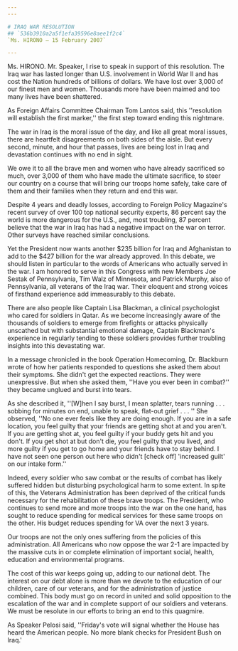 ```yaml
---
---

# IRAQ WAR RESOLUTION
## `536b3910a2a5f1efa39596e8aee1f2c4`
`Ms. HIRONO — 15 February 2007`

---
```



Ms. HIRONO. Mr. Speaker, I rise to speak in support of this 
resolution. The Iraq war has lasted longer than U.S. involvement in 
World War II and has cost the Nation hundreds of billions of dollars. 
We have lost over 3,000 of our finest men and women. Thousands more 
have been maimed and too many lives have been shattered.

As Foreign Affairs Committee Chairman Tom Lantos said, this 
''resolution will establish the first marker,'' the first step toward 
ending this nightmare.

The war in Iraq is the moral issue of the day, and like all great 
moral issues, there are heartfelt disagreements on both sides of the 
aisle. But every second, minute, and hour that passes, lives are being 
lost in Iraq and devastation continues with no end in sight.

We owe it to all the brave men and women who have already sacrificed 
so much, over 3,000 of them who have made the ultimate sacrifice, to 
steer our country on a course that will bring our troops home safely, 
take care of them and their families when they return and end this war.

Despite 4 years and deadly losses, according to Foreign Policy 
Magazine's recent survey of over 100 top national security experts, 86 
percent say the world is more dangerous for the U.S., and, most 
troubling, 87 percent believe that the war in Iraq has had a negative 
impact on the war on terror. Other surveys have reached similar 
conclusions.

Yet the President now wants another $235 billion for Iraq and 
Afghanistan to add to the $427 billion for the war already approved. In 
this debate, we should listen in particular to the words of Americans 
who actually served in the war. I am honored to serve in this Congress 
with new Members Joe Sestak of Pennsylvania, Tim Walz of Minnesota, and 
Patrick Murphy, also of Pennsylvania, all veterans of the Iraq war. 
Their eloquent and strong voices of firsthand experience add 
immeasurably to this debate.

There are also people like Captain Lisa Blackman, a clinical 
psychologist who cared for soldiers in Qatar. As we become increasingly 
aware of the thousands of soldiers to emerge from firefights or attacks 
physically unscathed but with substantial emotional damage, Captain 
Blackman's experience in regularly tending to these soldiers provides 
further troubling insights into this devastating war.

In a message chronicled in the book Operation Homecoming, Dr. 
Blackburn wrote of how her patients responded to questions she asked 
them about their symptoms. She didn't get the expected reactions. They 
were unexpressive. But when she asked them, ''Have you ever been in 
combat?'' they became unglued and burst into tears.

As she described it, ''[W]hen I say burst, I mean splatter, tears 
running . . . sobbing for minutes on end, unable to speak, flat-out 
grief . . . '' She observed, ''No one ever feels like they are doing 
enough. If you are in a safe location, you feel guilty that your 
friends are getting shot at and you aren't. If you are getting shot at, 
you feel guilty if your buddy gets hit and you don't. If you get shot 
at but don't die, you feel guilty that you lived, and more guilty if 
you get to go home and your friends have to stay behind. I have not 
seen one person out here who didn't [check off] 'increased guilt' on 
our intake form.''

Indeed, every soldier who saw combat or the results of combat has 
likely suffered hidden but disturbing psychological harm to some 
extent. In spite of this, the Veterans Administration has been deprived 
of the critical funds necessary for the rehabilitation of these brave 
troops. The President, who continues to send more and more troops into 
the war on the one hand, has sought to reduce spending for medical 
services for these same troops on the other. His budget reduces 
spending for VA over the next 3 years.

Our troops are not the only ones suffering from the policies of this 
administration. All Americans who now oppose the war 2-1 are impacted 
by the massive cuts in or complete elimination of important social, 
health, education and environmental programs.

The cost of this war keeps going up, adding to our national debt. The 
interest on our debt alone is more than we devote to the education of 
our children, care of our veterans, and for the administration of 
justice combined. This body must go on record in united and solid 
opposition to the escalation of the war and in complete support of our 
soldiers and veterans. We must be resolute in our efforts to bring an 
end to this quagmire.

As Speaker Pelosi said, ''Friday's vote will signal whether the House 
has heard the American people. No more blank checks for President Bush 
on Iraq.'
